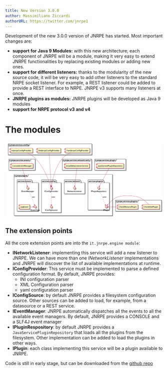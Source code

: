 ```yaml
---
title: New Version 3.0.0
author: Massimiliano Ziccardi
authorURL: https://twitter.com/jnrpe1
---
```


Development of the new 3.0.0 version of JNRPE has started.
Most important changes are:
* **support for Java 9 Modules:** with this new architecture, each component of JNRPE will be a module, making it very 
easy to extend JNRPE functionalities by replacing existing modules or adding new ones.
* **support for different listeners:** thanks to the modularity of the new source code, it will be very easy to add 
other listeners to the standard NRPE socket listener. For example, a REST listener could be added to provide a REST 
interface to NRPE. JNRPE v3 supports many listeners at once. 
* **JNRPE plugins as modules:** JNRPE plugins will be developed as Java 9 modules
* **support for NRPE protocol v3 and v4**

<!--truncate-->

# The modules
![JNRPE ](assets/jnrpe_components.png)

## The extension points
All the core extension points are into the `it.jnrpe.engine module`:
* **INetworkListener**: implementing this service will add a new listener to JNRPE. We can have more than one 
_INetworkListener_ implementations and JNRPE will discover the list of available implementations at runtime.
* **IConfigProvider**: This service must be implemented to parse a defined configuration format. By default, JNRPE provides:
    * INI configuration parser
    * XML Configuration parser
    * yaml configuration parser
* **IConfigSource**: by default JNRPE provides a filesystem configuration source. Other sources can be added to load, for
example, from a datasource or a REST service.
* **IEventManager**: JNRPE automatically dispatches all the events to all the available event managers. By default, JNRPE
provides a CONSOLE and a SLF4J event manager
* **IPluginRespository**: by default JNRPE provides a `JavaServicePluginRepository` that loads all the plugins from the
filesystem. Other implementation can be added to load the plugins in other ways.
* **IPlugin**: each class implementing this service will be a plugin available to JNRPE.

Code is still in early stage, but can be downloaded from the [github repo](https://github.com/ziccardi/jnrpe/releases/tag/3.0.0)
